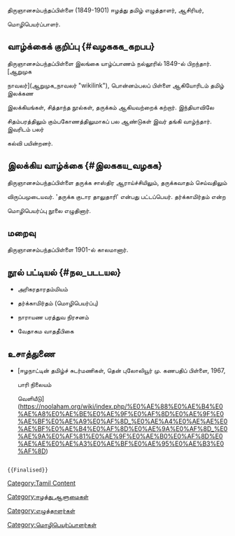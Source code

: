 திருஞானசம்பந்தப்பிள்ளை (1849-1901) ஈழத்து தமிழ் எழுத்தாளர், ஆசிரியர்,
மொழிபெயர்ப்பாளர்.

## வாழ்க்கைக் குறிப்பு {#வழககக_கறபப}

திருஞானசம்பந்தப்பிள்ளை இலங்கை யாழ்ப்பாணம் நல்லூரில் 1849-ல் பிறந்தார். [ஆறுமுக
நாவலர்](ஆறுமுக_நாவலர் "wikilink"), பொன்னம்பலப் பிள்ளை ஆகியோரிடம் தமிழ் இலக்கண
இலக்கியங்கள், சித்தாந்த நூல்கள், தருக்கம் ஆகியவற்றைக் கற்றார். இந்தியாவிலே
சிதம்பரத்திலும் கும்பகோணத்திலுமாகப் பல ஆண்டுகள் இவர் தங்கி வாழ்ந்தார். இவரிடம் பலர்
கல்வி பயின்றனர்.

## இலக்கிய வாழ்க்கை {#இலககய_வழகக}

திருஞானசம்பந்தப்பிள்ளை தருக்க சாஸ்திர ஆராய்ச்சியிலும், தருக்கவாதம் செய்வதிலும்
விருப்பமுடையவர். 'தருக்க குடார தாலுதாரி\' என்பது பட்டப்பெயர். தர்க்காமிர்தம் என்ற
மொழிபெயர்ப்பு நூலை எழுதினார்.

## மறைவு

திருஞானசம்பந்தப்பிள்ளை 1901-ல் காலமானார்.

## நூல் பட்டியல் {#நல_படடயல}

-   அரிகரதாரதம்மியம்
-   தர்க்காமிர்தம் (மொழிபெயர்ப்பு)
-   நாராயண பரத்துவ நிரசனம்
-   வேதாகம வாததீபிகை

## உசாத்துணை

-   [ஈழநாட்டின் தமிழ்ச் சுடர்மணிகள், தென் புலோலியூர் மு. கணபதிப் பிள்ளை, 1967,
    பாரி நிலையம்
    வெளியீடு](https://noolaham.org/wiki/index.php/%E0%AE%88%E0%AE%B4%E0%AE%A8%E0%AE%BE%E0%AE%9F%E0%AF%8D%E0%AE%9F%E0%AE%BF%E0%AE%A9%E0%AF%8D_%E0%AE%A4%E0%AE%AE%E0%AE%BF%E0%AE%B4%E0%AF%8D%E0%AE%9A%E0%AF%8D_%E0%AE%9A%E0%AF%81%E0%AE%9F%E0%AE%B0%E0%AF%8D%E0%AE%AE%E0%AE%A3%E0%AE%BF%E0%AE%95%E0%AE%B3%E0%AF%8D)

```{=mediawiki}
{{Finalised}}
```
[Category:Tamil Content](Category:Tamil_Content "wikilink")
[Category:ஈழத்து ஆளுமைகள்](Category:ஈழத்து_ஆளுமைகள் "wikilink")
[Category:எழுத்தாளர்கள்](Category:எழுத்தாளர்கள் "wikilink")
[Category:மொழிபெயர்ப்பாளர்கள்](Category:மொழிபெயர்ப்பாளர்கள் "wikilink")
